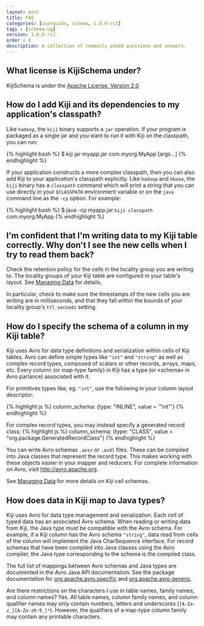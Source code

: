 ```yaml
---
layout: post
title: FAQ
categories: [userguide, schema, 1.0.0-rc2]
tags : [schema-ug]
version: 1.0.0-rc2
order : 8
description: A collection of commonly asked questions and answers.
---
```


## What license is KijiSchema under?

KijiSchema is under the <a href="http://www.apache.org/licenses/LICENSE-2.0.html"> Apache License, Version 2.0</a>

## How do I add Kiji and its dependencies to my application's classpath?

Like `hadoop`, the `kiji` binary supports a `jar` operation. If your program is
packaged as a single jar and you want to run it with Kiji on the classpath, you
can run:

{% highlight bash %}
$ kiji jar myapp.jar com.myorg.MyApp [args...]
{% endhighlight %}

If your application constructs a more complex classpath, then you can also add
Kiji to your application's classpath explicitly.  Like `hadoop` and `hbase`, the
`kiji` binary has a `classpath` command which will print a string that you can
use directly in your `$CLASSPATH` environment variable or on the `java` command
line as the `-cp` option.  For example:

{% highlight bash %}
$ java -cp myapp.jar:`kiji classpath` com.myorg.MyApp
{% endhighlight %}

## I'm confident that I'm writing data to my Kiji table correctly. Why don't I see the new cells when I try to read them back?

Check the retention policy for the cells in the locality group you are writing
to. The locality groups of your Kiji table are configured in your table's layout.
See [Managing Data]({{site.userguide_url}}managing-data#layouts) for details.

In particular, check to make sure the timestamps of the new cells you are
writing are in milliseconds, and that they fall within the bounds of your
locality group's `ttl_seconds` setting.

## How do I specify the schema of a column in my Kiji table?

Kiji uses Avro for data type definitions and serialization within cells of Kiji
tables.  Avro can define simple types like `"int"` and `"string"` as well as
complex record types, composed of scalars or other records, arrays, maps, etc.
Every column (or map-type family) in Kiji has a type (or «schema» in Avro
parlance) associated with it.

For primitives types like, eg. `"int"`, use the following in your column layout
descriptor:

{% highlight js %}
column_schema: {type: "INLINE", value = '"int"'}
{% endhighlight %}

For complex record types, you may instead specify a generated record class:
{% highlight js %}
column_schema: {type: "CLASS", value = "org.package.GeneratedRecordClass"}
{% endhighlight %}

You can write Avro schemas `.avsc` or `.avdl` files. These can be compiled into
Java classes that represent the record type.  This makes working with these
objects easier in your mapper and reducers.  For complete information on Avro,
visit <a href="http://avro.apache.org">http://avro.apache.org</a>.

See [Managing Data]({{site.userguide_url}}managing-data#layouts) for more
details on Kiji cell schemas.

## How does data in Kiji map to Java types?

Kiji uses Avro for data type management and serialization.  Each cell of typed
data has an associated Avro schema.  When reading or writing data from Kiji, the
Java type must be compatible with the Avro schema.  For example, if a Kiji
column has the Avro schema `"string"`, data read from cells of the column will
implement the Java <span class="classname">CharSequence</span> interface.  For
record schemas that have been compiled into Java classes using the Avro
compiler, the Java type corresponding to the schema is the compiled class.

The full list of mappings between Avro schemas and Java types are documented in
the Avro Java API documentation.  See the package documentation for
<a href="http://avro.apache.org/docs/current/api/java/org/apache/avro/specific/package-summary.html#package_description">org.apache.avro.specific</a>
and
<a href="http://avro.apache.org/docs/current/api/java/org/apache/avro/generic/package-summary.html#package_description">org.apache.avro.generic</a>.

Are there restrictions on the characters I use in table names, family names, and
column names?  Yes.  All table names, column family names, and column qualifier
names may only contain numbers, letters and underscores
(`[A-Za-z_][A-Za-z0-9_]*`).  However, the qualifiers of a map-type column family
may contain any printable characters.
